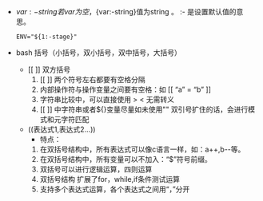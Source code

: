 - ${var:-string} 若var为空，${var:-string}值为string 。
 :- 是设置默认值的意思。
    ```shell
    ENV="${1:-stage}"
    ```

- bash 括号（小括号，双小括号，双中括号，大括号）
    - [[ ]] 双方括号
        1. [[ ]] 两个符号左右都要有空格分隔
        2. 内部操作符与操作变量之间要有空格：如  [[  “a” =  “b”  ]]
        3. 字符串比较中，可以直接使用 > < 无需转义
        4. [[ ]] 中字符串或者${}变量尽量如未使用"" 双引号扩住的话，会进行模式和元字符匹配
    - ((表达式1,表达式2…))
        - 特点：
        1. 在双括号结构中，所有表达式可以像c语言一样，如：a++,b--等。
        2. 在双括号结构中，所有变量可以不加入：“$”符号前缀。
        3. 双括号可以进行逻辑运算，四则运算
        4. 双括号结构 扩展了for，while,if条件测试运算
        5. 支持多个表达式运算，各个表达式之间用“，”分开